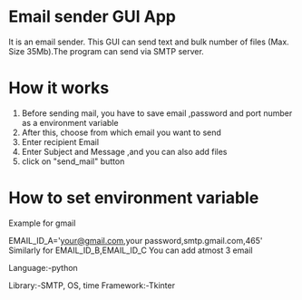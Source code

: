 # Email sender GUI App
It is an email sender. This GUI can send text and bulk number of files (Max. Size 35Mb).The program can send via SMTP server.
# How it works
1. Before sending mail, you have to save email ,password and port number as a environment variable
2. After this, choose from which email you want to send 
3. Enter recipient Email
3. Enter Subject and Message ,and you can also add files
4. click on "send_mail" button
# How to set environment variable
Example for gmail


EMAIL_ID_A='your@gmail.com,your password,smtp.gmail.com,465'
Similarly for EMAIL_ID_B,EMAIL_ID_C
You can add atmost 3 email

Language:-python

Library:-SMTP, OS, time
Framework:-Tkinter


